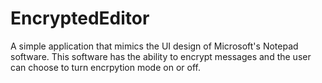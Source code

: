 # EncryptedEditor
A simple application that mimics the UI design of Microsoft's Notepad software.
This software has the ability to encrypt messages and the user can choose to turn encrpytion mode on or off.
